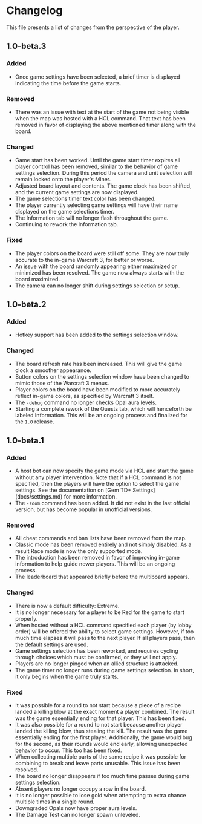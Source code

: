 # Changelog

This file presents a list of changes from the perspective of the player.

## 1.0-beta.3

### Added
- Once game settings have been selected, a brief timer is displayed indicating
  the time before the game starts.

### Removed
- There was an issue with text at the start of the game not being visible when
  the map was hosted with a HCL command.  That text has been removed in favor
  of displaying the above mentioned timer along with the board.

### Changed
- Game start has been worked.  Until the game start timer expires all player
  control has been removed, similar to the behavior of game settings
  selection.  During this period the camera and unit selection will remain
  locked onto the player's Miner.
- Adjusted board layout and contents.  The game clock has been shifted, and
  the current game settings are now displayed.
- The game selections timer text color has been changed.
- The player currently selecting game settings will have their name displayed
  on the game selections timer.
- The Information tab will no longer flash throughout the game.
- Continuing to rework the Information tab.

### Fixed
- The player colors on the board were still off some.  They are now truly
  accurate to the in-game Warcraft 3, for better or worse.
- An issue with the board randomly appearing either maximized or minimized has
  been resolved.  The game now always starts with the board maximized.
- The camera can no longer shift during settings selection or setup.

## 1.0-beta.2

### Added
- Hotkey support has been added to the settings selection window.

### Changed
- The board refresh rate has been increased.  This will give the game clock a
  smoother appearance.
- Button colors on the settings selection window have been changed to mimic
  those of the Warcraft 3 menus.
- Player colors on the board have been modified to more accurately reflect
  in-game colors, as specified by Warcraft 3 itself.
- The `-debug` command no longer checks Opal aura levels.
- Starting a complete rework of the Quests tab, which will henceforth be
  labeled Information.  This will be an ongoing process and finalized for the
  `1.0` release.

## 1.0-beta.1

### Added
- A host bot can now specify the game mode via HCL and start the game without
  any player intervention.  Note that if a HCL command is not specified, then
  the players will have the option to select the game settings.  See the
  documentation on [Gem TD+ Settings] (docs/settings.md) for more information.
- The `-zoom` command has been added.  It did not exist in the last official
  version, but has become popular in unofficial versions.

### Removed
- All cheat commands and ban lists have been removed from the map.
- Classic mode has been removed entirely and not simply disabled.  As a result
  Race mode is now the only supported mode.
- The introduction has been removed in favor of improving in-game information
  to help guide newer players.  This will be an ongoing process.
- The leaderboard that appeared briefly before the multiboard appears.

### Changed
- There is now a default difficulty: Extreme.
- It is no longer necessary for a player to be Red for the game to start
  properly.
- When hosted without a HCL command specified each player (by lobby order)
  will be offered the ability to select game settings.  However, if too much
  time elapses it will pass to the next player.  If all players pass, then
  the default settings are used.
- Game settings selection has been reworked, and requires cycling through
  choices which must be confirmed, or they will not apply.
- Players are no longer pinged when an allied structure is attacked.
- The game timer no longer runs during game settings selection.  In short, it
  only begins when the game truly starts.

### Fixed
- It was possible for a round to not start because a piece of a recipe landed
  a killing blow at the exact moment a player combined.  The result was the
  game essentially ending for that player.  This has been fixed.
- It was also possible for a round to not start because another player landed
  the killing blow, thus stealing the kill.  The result was the game
  essentially ending for the first player.  Additionally, the game would bug
  for the second, as their rounds would end early, allowing unexpected
  behavior to occur.  This too has been fixed.
- When collecting multiple parts of the same recipe it was possible for
  combining to break and leave parts unusable.  This issue has been resolved.
- The board no longer disappears if too much time passes during game settings
  selection.
- Absent players no longer occupy a row in the board.
- It is no longer possible to lose gold when attempting to extra chance
  multiple times in a single round.
- Downgraded Opals now have proper aura levels.
- The Damage Test can no longer spawn unleveled.
